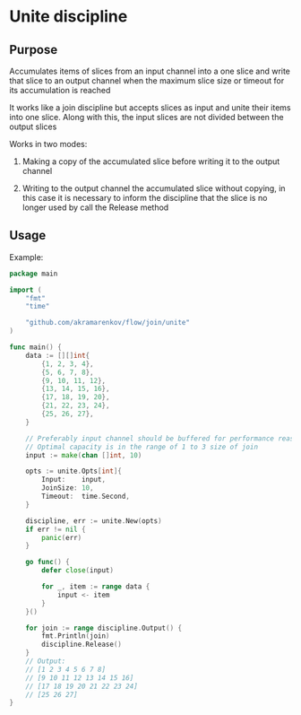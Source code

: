 # Unite discipline

## Purpose

Accumulates items of slices from an input channel into a one slice and write
 that slice to an output channel when the maximum slice size or timeout for
 its accumulation is reached

It works like a join discipline but accepts slices as input and unite their
 items into one slice. Along with this, the input slices are not divided
 between the output slices

Works in two modes:

1. Making a copy of the accumulated slice before writing it to the output
 channel

2. Writing to the output channel the accumulated slice without copying, in
 this case it is necessary to inform the discipline that the slice is no
 longer used by call the Release method

## Usage

Example:

```go
package main

import (
    "fmt"
    "time"

    "github.com/akramarenkov/flow/join/unite"
)

func main() {
    data := [][]int{
        {1, 2, 3, 4},
        {5, 6, 7, 8},
        {9, 10, 11, 12},
        {13, 14, 15, 16},
        {17, 18, 19, 20},
        {21, 22, 23, 24},
        {25, 26, 27},
    }

    // Preferably input channel should be buffered for performance reasons.
    // Optimal capacity is in the range of 1 to 3 size of join
    input := make(chan []int, 10)

    opts := unite.Opts[int]{
        Input:    input,
        JoinSize: 10,
        Timeout:  time.Second,
    }

    discipline, err := unite.New(opts)
    if err != nil {
        panic(err)
    }

    go func() {
        defer close(input)

        for _, item := range data {
            input <- item
        }
    }()

    for join := range discipline.Output() {
        fmt.Println(join)
        discipline.Release()
    }
    // Output:
    // [1 2 3 4 5 6 7 8]
    // [9 10 11 12 13 14 15 16]
    // [17 18 19 20 21 22 23 24]
    // [25 26 27]
}
```
